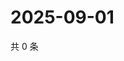 # 2025-09-01

共 0 条

<!-- BEGIN ZHIHUVIDEO -->
<!-- 最后更新时间 Mon Sep 01 2025 12:21:57 GMT+0800 (China Standard Time) -->

<!-- END ZHIHUVIDEO -->

